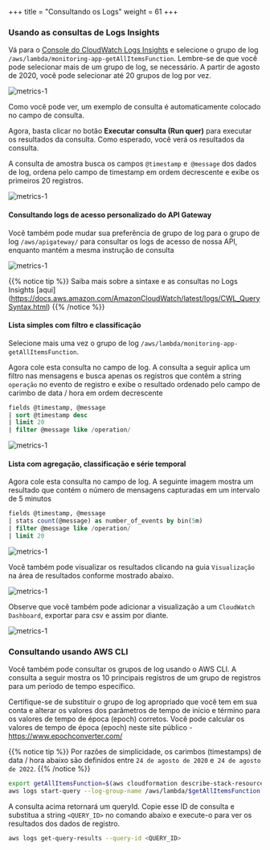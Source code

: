 +++
title = "Consultando os Logs"
weight = 61
+++

### Usando as consultas de Logs Insights

Vá para o [Console do CloudWatch Logs Insights](https://console.aws.amazon.com/cloudwatch/home?#logsV2:logs-insights) e selecione o grupo de log `/aws/lambda/monitoring-app-getAllItemsFunction`. Lembre-se de que você pode selecionar mais de um grupo de log, se necessário. A partir de agosto de 2020, você pode selecionar até 20 grupos de log por vez.

![metrics-1](/images/query_logs_1.png)

Como você pode ver, um exemplo de consulta é automaticamente colocado no campo de consulta.

Agora, basta clicar no botão **Executar consulta (Run quer)** para executar os resultados da consulta. Como esperado, você verá os resultados da consulta.

A consulta de amostra busca os campos `@timestamp` e` @message` dos dados de log, ordena pelo campo de timestamp em ordem decrescente e exibe os primeiros 20 registros.

![metrics-1](/images/query_logs_2.png)

#### Consultando logs de acesso personalizado do API Gateway

Você também pode mudar sua preferência de grupo de log para o grupo de log `/aws/apigateway/` para consultar os logs de acesso de nossa API, enquanto mantém a mesma instrução de consulta

![metrics-1](/images/query_logs_api.png)

{{% notice tip %}}
Saiba mais sobre a sintaxe e as consultas no Logs Insights [aqui] (https://docs.aws.amazon.com/AmazonCloudWatch/latest/logs/CWL_QuerySyntax.html)
{{% /notice %}}


#### Lista simples com filtro e classificação

Selecione mais uma vez o grupo de log `/aws/lambda/monitoring-app-getAllItemsFunction`.

Agora cole esta consulta no campo de log. A consulta a seguir aplica um filtro nas mensagens e busca apenas os registros que contêm a string `operação` no evento de registro e exibe o resultado ordenado pelo campo de carimbo de data / hora em ordem decrescente

```sql
fields @timestamp, @message
| sort @timestamp desc
| limit 20
| filter @message like /operation/
```

![metrics-1](/images/query_logs_3.png)

#### Lista com agregação, classificação e série temporal

Agora cole esta consulta no campo de log. A seguinte imagem mostra um resultado que contém o número de mensagens capturadas em um intervalo de 5 minutos

```sql
fields @timestamp, @message
| stats count(@message) as number_of_events by bin(5m)
| filter @message like /operation/
| limit 20
```

![metrics-1](/images/query_logs_4.png)

Você também pode visualizar os resultados clicando na guia `Visualização` na área de resultados conforme mostrado abaixo.

![metrics-1](/images/query_logs_5.png)

Observe que você também pode adicionar a visualização a um `CloudWatch Dashboard`, exportar para csv e assim por diante.

![metrics-1](/images/query_logs_6.png)

### Consultando usando AWS CLI

Você também pode consultar os grupos de log usando o AWS CLI. A consulta a seguir mostra os 10 principais registros de um grupo de registros para um período de tempo específico.

Certifique-se de substituir o grupo de log apropriado que você tem em sua conta e alterar os valores dos parâmetros de tempo de início e término para os valores de tempo de época (epoch) corretos. Você pode calcular os valores de tempo de época (epoch) neste site público - https://www.epochconverter.com/

{{% notice tip %}}
Por razões de simplicidade, os carimbos (timestamps) de data / hora abaixo são definidos entre `24 de agosto de 2020` e` 24 de agosto de 2022`.
{{% /notice %}}

```sh
export getAllItemsFunction=$(aws cloudformation describe-stack-resources --stack-name monitoring-app --output json | jq '.StackResources[] | select(.LogicalResourceId=="getAllItemsFunction") | .PhysicalResourceId' | sed -e 's/^"//'  -e 's/"$//')
aws logs start-query --log-group-name /aws/lambda/$getAllItemsFunction --start-time '1598288209' --end-time '1661364126' --query-string 'fields @message | limit 10'
```

A consulta acima retornará um queryId. Copie esse ID de consulta e substitua a string `<QUERY_ID>` no comando abaixo e execute-o para ver os resultados dos dados de registro.

```sh
aws logs get-query-results --query-id <QUERY_ID>
```
